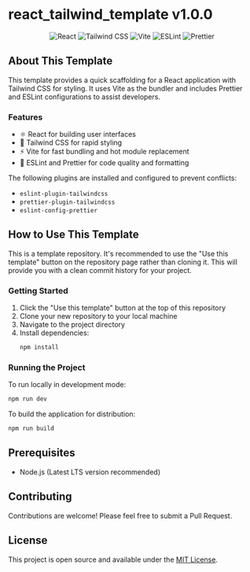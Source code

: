 # react_tailwind_template v1.0.0

<p align="center">
  <img src="https://img.shields.io/badge/React-20232A?style=for-the-badge&logo=react&logoColor=61DAFB" alt="React">
  <img src="https://img.shields.io/badge/Tailwind_CSS-38B2AC?style=for-the-badge&logo=tailwind-css&logoColor=white" alt="Tailwind CSS">
  <img src="https://img.shields.io/badge/Vite-B73BFE?style=for-the-badge&logo=vite&logoColor=FFD62E" alt="Vite">
  <img src="https://img.shields.io/badge/eslint-3A33D1?style=for-the-badge&logo=eslint&logoColor=white" alt="ESLint">
  <img src="https://img.shields.io/badge/prettier-1A2C34?style=for-the-badge&logo=prettier&logoColor=F7BA3E" alt="Prettier">
</p>

## About This Template

This template provides a quick scaffolding for a React application with Tailwind CSS for styling. It uses Vite as the bundler and includes Prettier and ESLint configurations to assist developers.

### Features

- ⚛️ React for building user interfaces
- 🎨 Tailwind CSS for rapid styling
- ⚡ Vite for fast bundling and hot module replacement
- 🧹 ESLint and Prettier for code quality and formatting

The following plugins are installed and configured to prevent conflicts:

- `eslint-plugin-tailwindcss`
- `prettier-plugin-tailwindcss`
- `eslint-config-prettier`

## How to Use This Template

This is a template repository. It's recommended to use the "Use this template" button on the repository page rather than cloning it. This will provide you with a clean commit history for your project.

### Getting Started

1. Click the "Use this template" button at the top of this repository
2. Clone your new repository to your local machine
3. Navigate to the project directory
4. Install dependencies:
   ```bash
   npm install
   ```

### Running the Project

To run locally in development mode:

```bash
npm run dev
```

To build the application for distribution:

```bash
npm run build
```

## Prerequisites

- Node.js (Latest LTS version recommended)

## Contributing

Contributions are welcome! Please feel free to submit a Pull Request.

## License

This project is open source and available under the [MIT License](LICENSE).

